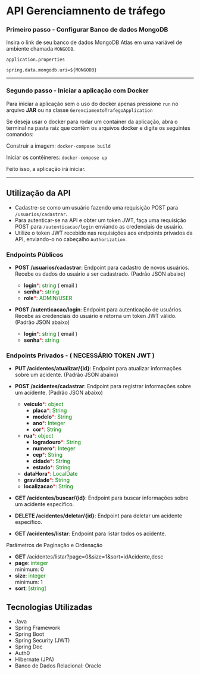 # API Gerenciamnento de tráfego

### Primeiro passo - Configurar Banco de dados MongoDB

Insira o link de seu banco de dados MongoDB Atlas em uma variável de ambiente chamada `MONGODB`.

`application.properties`

`spring.data.mongodb.uri=${MONGODB}`

---

### Segundo passo - Iniciar a aplicação com Docker

Para iniciar a aplicação sem o uso do docker apenas pressione `run` no arquivo **JAR** ou na classe `GerenciamentoTrafegoApplication`

Se deseja usar o docker para rodar um container da aplicação, abra o terminal na pasta raiz que contém os arquivos docker e digite os seguintes comandos:

Construir a imagem:
`docker-compose build`

Iniciar os contêineres:
`docker-compose up`

Feito isso, a aplicação irá iniciar.

---

## Utilização da API

- Cadastre-se como um usuário fazendo uma requisição POST para `/usuarios/cadastrar`.
- Para autenticar-se na API e obter um token JWT, faça uma requisição POST para `/autenticacao/login` enviando as credenciais de usuário.
- Utilize o token JWT recebido nas requisições aos endpoints privados da API, enviando-o no cabeçalho `Authorization`.

### Endpoints Públicos

- **POST /usuarios/cadastrar**: Endpoint para cadastro de novos usuários. Recebe os dados do usuário a ser cadastrado. (Padrão JSON abaixo)
    - **login**<span style="color: red;">*</span>: <span style="color: green;">string </span>( email )
    - **senha**<span style="color: red;">*</span>: <span style="color: green;">string</span>
    - **role**<span style="color: red;">*</span>: <span style="color: green;">ADMIN/USER</span>
  

- **POST /autenticacao/login**: Endpoint para autenticação de usuários. Recebe as credenciais do usuário e retorna um token JWT válido. (Padrão JSON abaixo)
    - **login**<span style="color: red;">*</span>: <span style="color: green;">string </span>( email )
    - **senha**<span style="color: red;">*</span>: <span style="color: green;">string</span>


### Endpoints Privados - ( NECESSÁRIO TOKEN JWT )

- **PUT /acidentes/atualizar/{id}**: Endpoint para atualizar informações sobre um acidente. (Padrão JSON abaixo)
- **POST /acidentes/cadastrar**: Endpoint para registrar informações sobre um acidente. (Padrão JSON abaixo)
    - **veiculo**<span style="color: red;">*</span>: <span style="color: green;">object</span>
        - **placa**<span style="color: red;">*</span>: <span style="color: green;">String</span> 
        - **modelo**<span style="color: red;">*</span>: <span style="color: green;">String</span> 
        - **ano**<span style="color: red;">*</span>: <span style="color: green;">Integer</span> 
        - **cor**<span style="color: red;">*</span>: <span style="color: green;">String</span>
    - **rua**<span style="color: red;">*</span>: <span style="color: green;">object</span>
        - **logradouro**<span style="color: red;">*</span>: <span style="color: green;">String</span>
        - **numero**<span style="color: red;">*</span>: <span style="color: green;">Integer</span>
        - **cep**<span style="color: red;">*</span>: <span style="color: green;">String</span>
        - **cidade**<span style="color: red;">*</span>: <span style="color: green;">String</span>
        - **estado**<span style="color: red;">*</span>: <span style="color: green;">String</span>
    - **dataHora**<span style="color: red;">*</span>: <span style="color: green;">LocalDate</span>
    - **gravidade**<span style="color: red;">*</span>: <span style="color: green;">String</span>
    - **localizacao**<span style="color: red;">*</span>: <span style="color: green;">String</span>

- **GET /acidentes/buscar/{id}**: Endpoint para buscar informações sobre um acidente específico.
- **DELETE /acidentes/deletar/{id}**: Endpoint para deletar um acidente específico.
- **GET /acidentes/listar**: Endpoint para listar todos os acidente.

Parâmetros de Paginação e Ordenação

- **GET** /acidentes/listar?page=0&size=1&sort=idAcidente,desc
- **page**: <span style="color: green;">integer</span>  
  minimum: 0
- **size**: <span style="color: green;">integer</span>  
  minimum: 1
- **sort**: <span style="color: green;">[string]</span> 


## Tecnologias Utilizadas

- Java
- Spring Framework
- Spring Boot
- Spring Security (JWT)
- Spring Doc
- Auth0
- Hibernate (JPA)
- Banco de Dados Relacional: Oracle
